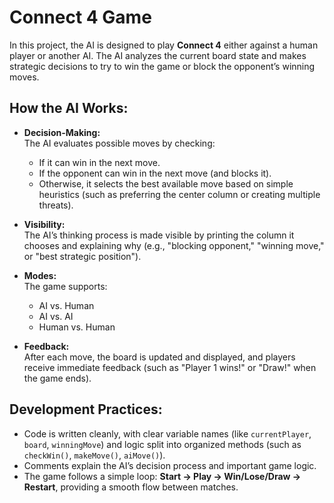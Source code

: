 # Connect 4 Game

In this project, the AI is designed to play **Connect 4** either against a human player or another AI. The AI analyzes the current board state and makes strategic decisions to try to win the game or block the opponent’s winning moves.

## How the AI Works:

- **Decision-Making:**  
  The AI evaluates possible moves by checking:
  - If it can win in the next move.
  - If the opponent can win in the next move (and blocks it).
  - Otherwise, it selects the best available move based on simple heuristics (such as preferring the center column or creating multiple threats).

- **Visibility:**  
  The AI’s thinking process is made visible by printing the column it chooses and explaining why (e.g., "blocking opponent," "winning move," or "best strategic position").

- **Modes:**  
  The game supports:
  - AI vs. Human
  - AI vs. AI
  - Human vs. Human

- **Feedback:**  
  After each move, the board is updated and displayed, and players receive immediate feedback (such as "Player 1 wins!" or "Draw!" when the game ends).

## Development Practices:

- Code is written cleanly, with clear variable names (like `currentPlayer`, `board`, `winningMove`) and logic split into organized methods (such as `checkWin()`, `makeMove()`, `aiMove()`).
- Comments explain the AI’s decision process and important game logic.
- The game follows a simple loop: **Start → Play → Win/Lose/Draw → Restart**, providing a smooth flow between matches.
